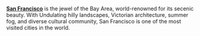 
<html>
<head> 
  <b><title>My Travels Web</title></b><br>
</head>
<body>
<TAG ATTR="http://www.mytravelsweb.com/"San Francisco </TAG>
<b><a href="http://www.mytravelsweb.com/">San Francisco</a></b> is the jewel of the Bay Area, world-renowned for its secenic beauty.  With Undulating hilly landscapes, Victorian architecture, summer fog, and diverse cultural community, San Francisco is one of the most visited cities in the world.
</body>
</html>
